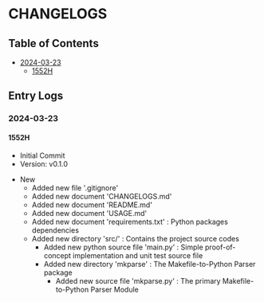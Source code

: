 # CHANGELOGS

## Table of Contents
- [2024-03-23](#2024-03-23)
    + [1552H](#1552H)

## Entry Logs
### 2024-03-23
#### 1552H
+ Initial Commit
+ Version: v0.1.0

- New
    + Added new file '.gitignore'
    + Added new document 'CHANGELOGS.md'
    + Added new document 'README.md'
    + Added new document 'USAGE.md'
    + Added new document 'requirements.txt' : Python packages dependencies
    - Added new directory 'src/' : Contains the project source codes
        + Added new python source file 'main.py' : Simple proof-of-concept implementation and unit test source file
        - Added new directory 'mkparse' : The Makefile-to-Python Parser package
            + Added new source file 'mkparse.py' : The primary Makefile-to-Python Parser Module

